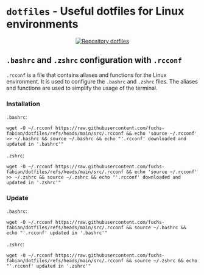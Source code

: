 # `dotfiles` - Useful dotfiles for Linux environments

<div align="center">
  <a href="https://github.com/fuchs-fabian/dotfiles">
    <img src="https://github-readme-stats.vercel.app/api/pin/?username=fuchs-fabian&repo=dotfiles&theme=holi&hide_border=true&border_radius=10" alt="Repository dotfiles" />
  </a>
</div>

## `.bashrc` and `.zshrc` configuration with `.rcconf`

`.rcconf` is a file that contains aliases and functions for the Linux environment. It is used to configure the `.bashrc` and `.zshrc` files. The aliases and functions are used to simplify the usage of the terminal.

### Installation

`.bashrc`:

```shell
wget -O ~/.rcconf https://raw.githubusercontent.com/fuchs-fabian/dotfiles/refs/heads/main/src/.rcconf && echo 'source ~/.rcconf' >> ~/.bashrc && source ~/.bashrc && echo "'.rcconf' downloaded and updated in '.bashrc'"
```

`.zshrc`:

```shell
wget -O ~/.rcconf https://raw.githubusercontent.com/fuchs-fabian/dotfiles/refs/heads/main/src/.rcconf && echo 'source ~/.rcconf' >> ~/.zshrc && source ~/.zshrc && echo "'.rcconf' downloaded and updated in '.zshrc'"
```

### Update

`.bashrc`:

```shell
wget -O ~/.rcconf https://raw.githubusercontent.com/fuchs-fabian/dotfiles/refs/heads/main/src/.rcconf && source ~/.bashrc && echo "'.rcconf' updated in '.bashrc'"
```

`.zshrc`:

```shell
wget -O ~/.rcconf https://raw.githubusercontent.com/fuchs-fabian/dotfiles/refs/heads/main/src/.rcconf && source ~/.zshrc && echo "'.rcconf' updated in '.zshrc'"
```
